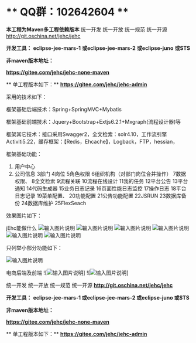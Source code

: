 # ** **QQ群：102642604** **


**本工程为Maven多工程依赖版本** 
统一开发 统一开放 统一规范 统一开源
http://git.oschina.net/jehc/jehc


 **开发工具：** 
 **eclipse-jee-mars-1** 
 **或eclipse-jee-mars-2** 
 **或eclipse-juno** 
 **或STS** 


 **非maven版本地址：** 

 **https://gitee.com/jehc/jehc-none-maven** 

 **
单工程版本如下：** 
 **https://gitee.com/jehc/jehc-admin** 


采用的技术如下：

框架基础后端技术：Spring+SpringMVC+Mybatis

框架基础前端技术：Jquery+Bootstrap+Extjs6.2.1+Mxgraph(流程设计器)等

框架其它技术：接口采用Swagger2，全文检索：solr4.10，工作流引擎Activiti5.22，缓存框架：【Redis，Ehcache】，Logback，FTP，hessian，

框架基础功能：

1. 用户中心
2. 公司信息
3部门
4岗位
5角色权限
6组织机构（对部门岗位合并操作）
7数据权限、
8全文检索
9流程关联
10流程在线设计
11我的任务
12平台公告
13平台通知
14代码生成器
15业务日志记录
16页面性能日志监控
17操作日志
18平台日志记录
19菜单配置、
20功能配置
21公告功能配置
22JSRUN
23数据库备份
24数据库维护
25FlexSeach



效果图片如下：

jEhc能做什么
![输入图片说明](https://gitee.com/uploads/images/2018/0410/210849_d16c8e6d_1341290.png "首页.png")
![输入图片说明](https://gitee.com/uploads/images/2018/0410/205805_a19f4919_1341290.png "设计器.png")
![输入图片说明](https://gitee.com/uploads/images/2018/0410/210706_c3cf0a3e_1341290.png "流程中心.png")
![输入图片说明](https://gitee.com/uploads/images/2018/0410/210039_38616b78_1341290.png "角色权限.png")
![输入图片说明](https://gitee.com/uploads/images/2018/0410/210315_2b221424_1341290.png "分配用户.png")
![输入图片说明](https://gitee.com/uploads/images/2018/0410/205936_60584a04_1341290.png "用户体系.png")

只列举小部分功能如下：

![输入图片说明](https://gitee.com/uploads/images/2018/0410/210159_7c3098ea_1341290.png "各种功能.png")

电商后端及前端
![![输入图片说明](https://gitee.com/uploads/images/2018/0410/210458_d5472108_1341290.png "购物车.png")]
![![输入图片说明](https://gitee.com/uploads/images/2018/0410/210418_1846ff18_1341290.png "订单.png")]


统一开发 统一开放 统一规范 统一开源
 **http://git.oschina.net/jehc/jehc** 


 **开发工具：** 
 **eclipse-jee-mars-1
或eclipse-jee-mars-2
或eclipse-juno
或STS** 

 **非maven版本地址：** 

 **https://gitee.com/jehc/jehc-none-maven** 

 **
单工程版本如下：** 
 **https://gitee.com/jehc/jehc-admin** 